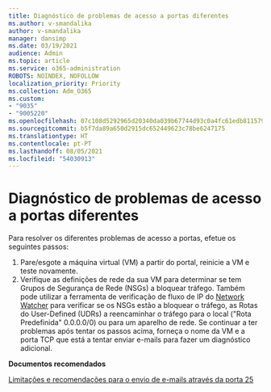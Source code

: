 ```yaml
---
title: Diagnóstico de problemas de acesso a portas diferentes
ms.author: v-smandalika
author: v-smandalika
manager: dansimp
ms.date: 03/19/2021
audience: Admin
ms.topic: article
ms.service: o365-administration
ROBOTS: NOINDEX, NOFOLLOW
localization_priority: Priority
ms.collection: Adm_O365
ms.custom:
- "9035"
- "9005220"
ms.openlocfilehash: 07c108d5292965d20340da039b67744d93c0a4fc61edb8115796671f2f7f1552
ms.sourcegitcommit: b5f7da89a650d2915dc652449623c78be6247175
ms.translationtype: HT
ms.contentlocale: pt-PT
ms.lasthandoff: 08/05/2021
ms.locfileid: "54030913"
---
```

# <a name="diagnostics-for-different-ports-access-issues"></a>Diagnóstico de problemas de acesso a portas diferentes

Para resolver os diferentes problemas de acesso a portas, efetue os seguintes passos:

1. Pare/esgote a máquina virtual (VM) a partir do portal, reinicie a VM e teste novamente. 
2. Verifique as definições de rede da sua VM para determinar se tem Grupos de Segurança de Rede (NSGs) a bloquear tráfego. Também pode utilizar a ferramenta de verificação de fluxo de IP do [Network Watcher](https://docs.microsoft.com/azure/network-watcher/network-watcher-ip-flow-verify-overview?WT.mc_id=Portal-Microsoft_Azure_Support) para verificar se os NSGs estão a bloquear o tráfego, as Rotas do User-Defined (UDRs) a reencaminhar o tráfego para o local ("Rota Predefinida" 0.0.0.0/0) ou para um aparelho de rede.
Se continuar a ter problemas após tentar os passos acima, forneça o nome da VM e a porta TCP que está a tentar enviar e-mails para fazer um diagnóstico adicional.

**Documentos recomendados**

[Limitações e recomendações para o envio de e-mails através da porta 25](https://docs.microsoft.com/azure/virtual-network/troubleshoot-outbound-smtp-connectivity)